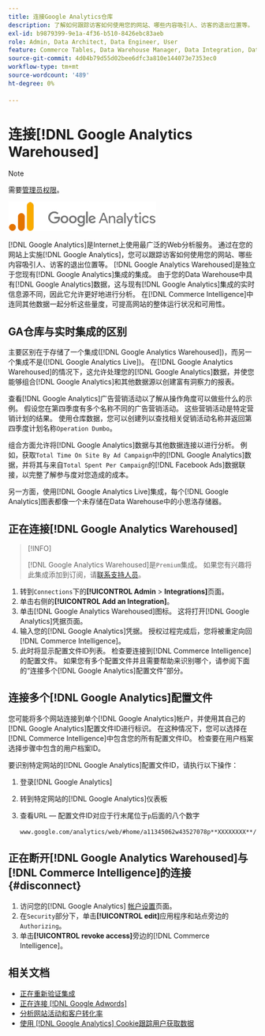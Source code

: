 ```yaml
---
title: 连接Google Analytics仓库
description: 了解如何跟踪访客如何使用您的网站、哪些内容吸引人、访客的退出位置等。
exl-id: b9879399-9e1a-4f36-b510-8426ebc83aeb
role: Admin, Data Architect, Data Engineer, User
feature: Commerce Tables, Data Warehouse Manager, Data Integration, Data Import/Export
source-git-commit: 4d04b79d55d02bee6dfc3a810e144073e7353ec0
workflow-type: tm+mt
source-wordcount: '489'
ht-degree: 0%

---
```


# 连接[!DNL Google Analytics Warehoused]

>[!NOTE]
>
>需要[管理员权限](../../../administrator/user-management/user-management.md)。

![Google Analytics徽标](../../../assets/google-analytics-logo.png)

[!DNL Google Analytics]是Internet上使用最广泛的Web分析服务。 通过在您的网站上实施[!DNL Google Analytics]，您可以跟踪访客如何使用您的网站、哪些内容吸引人、访客的退出位置等。 [!DNL Google Analytics Warehoused]是独立于您现有[!DNL Google Analytics]集成的集成。 由于您的Data Warehouse中具有[!DNL Google Analytics]数据，这与现有[!DNL Google Analytics]集成的实时信息源不同，因此它允许更好地进行分析。 在[!DNL Commerce Intelligence]中连同其他数据一起分析这些量度，可提高网站的整体运行状况和可用性。

## GA仓库与实时集成的区别

主要区别在于存储了一个集成([!DNL Google Analytics Warehoused])，而另一个集成不是([!DNL Google Analytics Live])。 在[!DNL Google Analytics Warehoused]的情况下，这允许处理您的[!DNL Google Analytics]数据，并使您能够组合[!DNL Google Analytics]和其他数据源以创建富有洞察力的报表。

查看[!DNL Google Analytics]广告营销活动以了解从操作角度可以做些什么的示例。 假设您在第四季度有多个名称不同的广告营销活动。 这些营销活动是特定营销计划的结果。 使用仓库数据，您可以创建列以查找相关促销活动名称并返回第四季度计划名称`Operation Dumbo`。

组合方面允许将[!DNL Google Analytics]数据与其他数据连接以进行分析。 例如，获取`Total Time On Site By Ad Campaign`中的[!DNL Google Analytics]数据，并将其与来自`Total Spent Per Campaign`的[!DNL Facebook Ads]数据联接，以完整了解参与度对您造成的成本。

另一方面，使用[!DNL Google Analytics Live]集成，每个[!DNL Google Analytics]图表都像一个未存储在Data Warehouse中的小思洛存储器。

## 正在连接[!DNL Google Analytics Warehoused]

>[!INFO]
>
>[!DNL Google Analytics Warehoused]是`Premium`集成。 如果您有兴趣将此集成添加到订阅，请[联系支持人员](https://experienceleague.adobe.com/docs/commerce-knowledge-base/kb/troubleshooting/miscellaneous/mbi-service-policies.html)。

1. 转到`Connections`下的&#x200B;**[!UICONTROL Admin** > **Integrations]**&#x200B;页面。
1. 单击右侧的&#x200B;**[!UICONTROL Add an Integration]**。
1. 单击[!DNL Google Analytics Warehoused]图标。 这将打开[!DNL Google Analytics]凭据页面。
1. 输入您的[!DNL Google Analytics]凭据。 授权过程完成后，您将被重定向回[!DNL Commerce Intelligence]。
1. 此时将显示配置文件ID列表。 检查要连接到[!DNL Commerce Intelligence]的配置文件。 如果您有多个配置文件并且需要帮助来识别哪个，请参阅下面的“连接多个[!DNL Google Analytics]配置文件”部分。

## 连接多个[!DNL Google Analytics]配置文件

您可能将多个网站连接到单个[!DNL Google Analytics]帐户，并使用其自己的[!DNL Google Analytics]配置文件ID进行标识。 在这种情况下，您可以选择在[!DNL Commerce Intelligence]中包含您的所有配置文件ID。 检查要在用户档案选择步骤中包含的用户档案ID。

要识别特定网站的[!DNL Google Analytics]配置文件ID，请执行以下操作：

1. 登录[!DNL Google Analytics]
1. 转到特定网站的[!DNL Google Analytics]仪表板
1. 查看URL — 配置文件ID对应于行末尾位于`p`后面的八个数字

   `www.google.com/analytics/web/#home/a11345062w43527078p**XXXXXXXX**/`

## 正在断开[!DNL Google Analytics Warehoused]与[!DNL Commerce Intelligence]的连接 {#disconnect}

1. 访问您的[!DNL Google Analytics] [帐户设置](https://myaccount.google.com/intro)页面。
1. 在`Security`部分下，单击&#x200B;**[!UICONTROL edit]**&#x200B;应用程序和站点旁边的`Authorizing`。
1. 单击&#x200B;**[!UICONTROL revoke access]**&#x200B;旁边的[!DNL Commerce Intelligence]。

## 相关文档

* [正在重新验证集成](https://experienceleague.adobe.com/docs/commerce-knowledge-base/kb/how-to/mbi-reauthenticating-integrations.html)
* [正在连接 [!DNL Google Adwords]](../integrations/google-adwords.md)
* [分析网站活动和客户转化率](../../analysis/web-act-cust-conversion.md)
* [使用 [!DNL Google Analytics] Cookie跟踪用户获取数据](../../analysis/google-track-user-acq.md)
